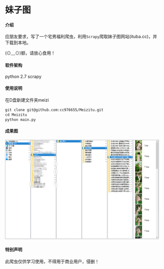 # 妹子图

#### 介绍
应朋友要求，写了一个宅男福利爬虫，利用`Scrapy`爬取妹子图网站(ituba.cc)，并下载到本地。

(⊙﹏⊙)额，请放心食用！

#### 软件架构
python 2.7
scrapy

#### 使用说明
在D盘新建文件夹meizi
```
git clone git@github.com:cc976655/Meizitu.git
cd Meizitu
python main.py
```

#### 成果图
![成果图](./screenshot/meizi.png)

#### 特别声明

此爬虫仅供学习使用，不得用于商业用户，侵删！
